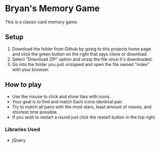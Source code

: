 # Bryan's Memory Game

This is a classic card memory game.

## Setup
1. Download the folder from Github by going to this projects home page and click the green button on the right that says clone or download.
2. Select "Download ZIP" option and unzip the file once it's downloaded.
3. Go into the folder you just unzipped and open the file named "index" with your browser.

## How to play
* Use the mouse to click and show tiles with icons.
* Your goal is to find and match Each icons identical pair.
* Try to match all pairs with the most stars, least amount of moves, and shortest time possible.
* If you wish to restart a round just click the restart button in the top right.

### Libraries Used
* jQuery
